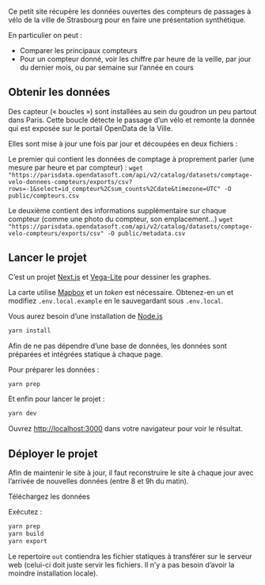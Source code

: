 Ce petit site récupère les données ouvertes des compteurs de passages à vélo de la ville de Strasbourg pour en faire une présentation synthétique.

En particulier on peut :

- Comparer les principaux compteurs
- Pour un compteur donné, voir les chiffre par heure de la veille, par jour du dernier mois, ou par semaine sur l’année en cours

## Obtenir les données

Des capteur (« boucles ») sont installées au sein du goudron un peu partout dans Paris. Cette boucle détecte le passage d’un vélo et remonte la donnée qui est exposée sur le portail OpenData de la Ville.

Elles sont mise à jour une fois par jour et découpées en deux fichiers :

Le premier qui contient les données de comptage à proprement parler (une mesure par heure et par compteur) :
`wget "https://parisdata.opendatasoft.com/api/v2/catalog/datasets/comptage-velo-donnees-compteurs/exports/csv?rows=-1&select=id_compteur%2Csum_counts%2Cdate&timezone=UTC" -O public/compteurs.csv`

Le deuxième contient des informations supplémentaire sur chaque compteur (comme une photo du compteur, son emplacement…)
`wget "https://parisdata.opendatasoft.com/api/v2/catalog/datasets/comptage-velo-compteurs/exports/csv" -O public/metadata.csv`

## Lancer le projet

C’est un projet [Next.js](https://nextjs.org/) et [Vega-Lite](https://vega.github.io/) pour dessiner les graphes.

La carte utilise [Mapbox](https://mapbox.com) et un _token_ est nécessaire.
Obtenez-en un et modifiez `.env.local.example` en le sauvegardant sous `.env.local`.

Vous aurez besoin d’une installation de [Node.js](https://nodejs.org/)

```bash
yarn install
```

Afin de ne pas dépendre d’une base de données, les données sont préparées et intégrées statique à chaque page.

Pour préparer les données :

```bash
yarn prep
```

Et enfin pour lancer le projet :

```bash
yarn dev
```

Ouvrez [http://localhost:3000](http://localhost:3000) dans votre navigateur pour voir le résultat.

## Déployer le projet

Afin de maintenir le site à jour, il faut reconstruire le site à chaque jour avec l’arrivée de nouvelles données (entre 8 et 9h du matin).

Téléchargez les données

Exécutez :

```bash
yarn prep
yarn build
yarn export
```

Le repertoire `out` contiendra les fichier statiques à transférer sur le serveur web (celui-ci doit juste servir les fichiers. Il n’y a pas besoin d’avoir la moindre installation locale).
